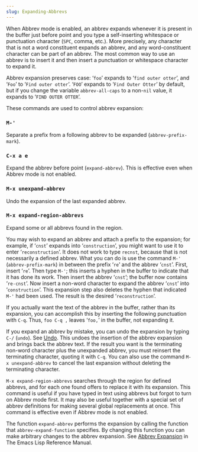 ```yaml
---
slug: Expanding-Abbrevs
---
```


When Abbrev mode is enabled, an abbrev expands whenever it is present in the buffer just before point and you type a self-inserting whitespace or punctuation character (`SPC`, comma, etc.). More precisely, any character that is not a word constituent expands an abbrev, and any word-constituent character can be part of an abbrev. The most common way to use an abbrev is to insert it and then insert a punctuation or whitespace character to expand it.

Abbrev expansion preserves case: ‘`foo`’ expands to ‘`find outer otter`’, and ‘`Foo`’ to ‘`Find outer otter`’. ‘`FOO`’ expands to ‘`Find Outer Otter`’ by default, but if you change the variable `abbrev-all-caps` to a non-`nil` value, it expands to ‘`FIND OUTER OTTER`’.

These commands are used to control abbrev expansion:

### `M-'`

Separate a prefix from a following abbrev to be expanded (`abbrev-prefix-mark`).

### `C-x a e`

Expand the abbrev before point (`expand-abbrev`). This is effective even when Abbrev mode is not enabled.

### `M-x unexpand-abbrev`

Undo the expansion of the last expanded abbrev.

### `M-x expand-region-abbrevs`

Expand some or all abbrevs found in the region.

You may wish to expand an abbrev and attach a prefix to the expansion; for example, if ‘`cnst`’ expands into ‘`construction`’, you might want to use it to enter ‘`reconstruction`’. It does not work to type `recnst`, because that is not necessarily a defined abbrev. What you can do is use the command `M-'` (`abbrev-prefix-mark`) in between the prefix ‘`re`’ and the abbrev ‘`cnst`’. First, insert ‘`re`’. Then type `M-'`; this inserts a hyphen in the buffer to indicate that it has done its work. Then insert the abbrev ‘`cnst`’; the buffer now contains ‘`re-cnst`’. Now insert a non-word character to expand the abbrev ‘`cnst`’ into ‘`construction`’. This expansion step also deletes the hyphen that indicated `M-'` had been used. The result is the desired ‘`reconstruction`’.

If you actually want the text of the abbrev in the buffer, rather than its expansion, you can accomplish this by inserting the following punctuation with `C-q`. Thus, `foo C-q ,` leaves ‘`foo,`’ in the buffer, not expanding it.

If you expand an abbrev by mistake, you can undo the expansion by typing `C-/` (`undo`). See [Undo](/docs/emacs/Undo). This undoes the insertion of the abbrev expansion and brings back the abbrev text. If the result you want is the terminating non-word character plus the unexpanded abbrev, you must reinsert the terminating character, quoting it with `C-q`. You can also use the command `M-x unexpand-abbrev` to cancel the last expansion without deleting the terminating character.

`M-x expand-region-abbrevs` searches through the region for defined abbrevs, and for each one found offers to replace it with its expansion. This command is useful if you have typed in text using abbrevs but forgot to turn on Abbrev mode first. It may also be useful together with a special set of abbrev definitions for making several global replacements at once. This command is effective even if Abbrev mode is not enabled.

The function `expand-abbrev` performs the expansion by calling the function that `abbrev-expand-function` specifies. By changing this function you can make arbitrary changes to the abbrev expansion. See [Abbrev Expansion](https://www.gnu.org/software/emacs/manual/html_mono/elisp.html#Abbrev-Expansion) in The Emacs Lisp Reference Manual.
